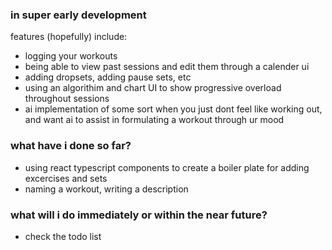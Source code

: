 ### in super early development
features (hopefully) include:
* logging your workouts
* being able to view past sessions and edit them through a calender ui
* adding dropsets, adding pause sets, etc
* using an algorithim and chart UI to show progressive overload throughout sessions
* ai implementation of some sort when you just dont feel like working out, and want ai to assist in formulating a workout through ur mood

### what have i done so far?
* using react typescript components to create a boiler plate for adding excercises and sets
* naming a workout, writing a description

### what will i do immediately or within the near future?
* check the todo list